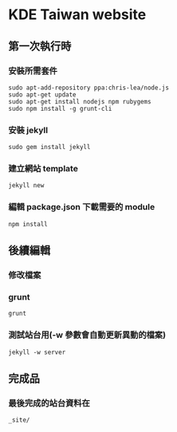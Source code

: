 KDE Taiwan website
===

第一次執行時
------------
### 安裝所需套件 ###
    sudo apt-add-repository ppa:chris-lea/node.js
    sudo apt-get update
    sudo apt-get install nodejs npm rubygems
    sudo npm install -g grunt-cli

### 安裝 jekyll ###
    sudo gem install jekyll

### 建立網站 template ###
    jekyll new

### 編輯 package.json 下載需要的 module ###
    npm install

後續編輯
--------
### 修改檔案 ###

### grunt ###
    grunt

### 測試站台用(-w 參數會自動更新異動的檔案) ###
    jekyll -w server

完成品
------
### 最後完成的站台資料在 ###
    _site/
